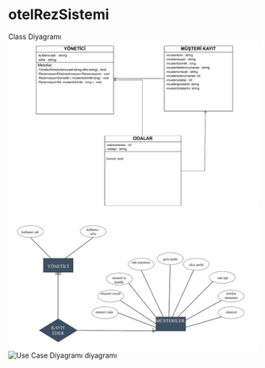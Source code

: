 # otelRezSistemi
 

Class Diyagramı
![class diyagramı](Diyagramlar/ClassDiyagramı.JPG)
![ER Diyagramı diyagramı](Diyagramlar/ERDiyagramı.JPG)
![Use Case Diyagramı diyagramı](Diyagramlar/UseCaseDiyagramı.JPG)
